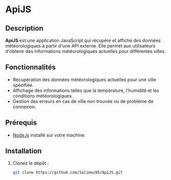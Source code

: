 # ApiJS


## Description

**ApiJS** est une application JavaScript qui récupère et affiche des données météorologiques à partir d'une API externe. Elle permet aux utilisateurs d'obtenir des informations météorologiques actuelles pour différentes villes.

## Fonctionnalités

- Récupération des données météorologiques actuelles pour une ville spécifiée.
- Affichage des informations telles que la température, l'humidité et les conditions météorologiques.
- Gestion des erreurs en cas de ville non trouvée ou de problème de connexion.

## Prérequis

- [Node.js](https://nodejs.org/) installé sur votre machine.

## Installation

1. Clonez le dépôt :

   ```bash
   git clone https://github.com/Salimou95/ApiJS.git
